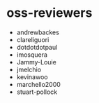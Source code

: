 # oss-reviewers
* andrewbackes
* clareliguori
* dotdotdotpaul
* imosquera
* Jammy-Louie
* jmelchio
* kevinawoo
* marchello2000
* stuart-pollock
